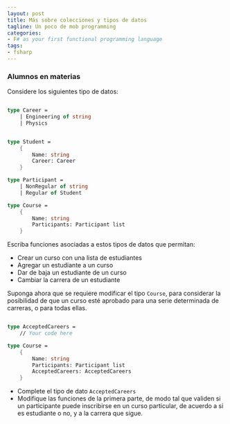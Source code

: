 ```yaml
---
layout: post
title: Más sobre colecciones y tipos de datos
tagline: Un poco de mob programming 
categories: 
- F# as your first functional programming language
tags:
- fsharp
---
```


### Alumnos en materias

Considere los siguientes tipo de datos:

```fsharp 

type Career = 
    | Engineering of string 
    | Physics


type Student = 
    {
        Name: string 
        Career: Career 
    }

type Participant = 
    | NonRegular of string 
    | Regular of Student 

type Course = 
    {
        Name: string
        Participants: Participant list 
    }
```

Escriba funciones asociadas a estos tipos de datos que permitan:

- Crear un curso con una lista de estudiantes
- Agregar un estudiante a un curso
- Dar de baja un estudiante de un curso
- Cambiar la carrera de un estudiante 

Suponga ahora que se requiere modificar el tipo `Course`, para considerar la posibilidad de que un curso esté aprobado para una serie determinada de carreras, o
para todas ellas.

```fsharp

type AcceptedCareers = 
    // Your code here 

type Course = 
    {
        Name: string
        Participants: Participant list 
        AcceptedCareers: AcceptedCareers 
    }
```

- Complete el tipo de dato `AcceptedCareers` 
- Modifique las funciones de la primera parte, de modo tal que validen si un participante puede inscribirse en un curso particular, de acuerdo a si es estudiante 
  o no, y a la carrera que sigue. 
